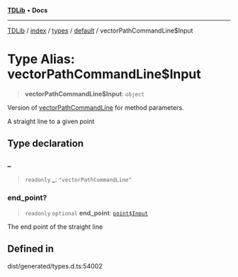 [**TDLib**](../../../../../../README.md) • **Docs**

***

[TDLib](../../../../../../modules.md) / [index](../../../../../README.md) / [types](../../../README.md) / [default](../README.md) / vectorPathCommandLine$Input

# Type Alias: vectorPathCommandLine$Input

> **vectorPathCommandLine$Input**: `object`

Version of [vectorPathCommandLine](vectorPathCommandLine.md) for method parameters.

A straight line to a given point

## Type declaration

### \_

> `readonly` **\_**: `"vectorPathCommandLine"`

### end\_point?

> `readonly` `optional` **end\_point**: [`point$Input`](point$Input.md)

The end point of the straight line

## Defined in

dist/generated/types.d.ts:54002
